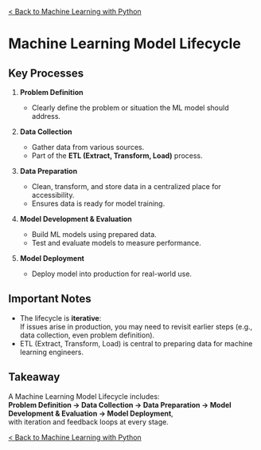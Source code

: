 [< Back to Machine Learning with Python](../README.md)

# Machine Learning Model Lifecycle

## Key Processes

1. **Problem Definition**

   - Clearly define the problem or situation the ML model should address.

2. **Data Collection**

   - Gather data from various sources.
   - Part of the **ETL (Extract, Transform, Load)** process.

3. **Data Preparation**

   - Clean, transform, and store data in a centralized place for accessibility.
   - Ensures data is ready for model training.

4. **Model Development & Evaluation**

   - Build ML models using prepared data.
   - Test and evaluate models to measure performance.

5. **Model Deployment**
   - Deploy model into production for real-world use.

## Important Notes

- The lifecycle is **iterative**:  
  If issues arise in production, you may need to revisit earlier steps (e.g., data collection, even problem definition).
- ETL (Extract, Transform, Load) is central to preparing data for machine learning engineers.

## Takeaway

A Machine Learning Model Lifecycle includes:  
**Problem Definition → Data Collection → Data Preparation → Model Development & Evaluation → Model Deployment**,  
with iteration and feedback loops at every stage.

[< Back to Machine Learning with Python](../../README.md)
